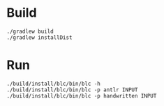 # Build
    ./gradlew build
    ./gradlew installDist
    
# Run
	./build/install/blc/bin/blc -h
    ./build/install/blc/bin/blc -p antlr INPUT
    ./build/install/blc/bin/blc -p handwritten INPUT
    
    